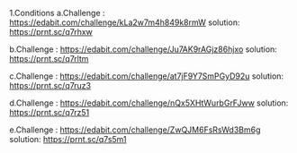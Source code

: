 1.Conditions
a.Challenge : https://edabit.com/challenge/kLa2w7m4h849k8rmW
solution: https://prnt.sc/q7rhxw
  
b.Challenge : https://edabit.com/challenge/Ju7AK9rAGjz86hjxo
  solution: https://prnt.sc/q7rltm
  
c.Challenge : https://edabit.com/challenge/at7jF9Y7SmPGyD92u
  solution: https://prnt.sc/q7ruz3
  
d.Challenge : https://edabit.com/challenge/nQx5XHtWurbGrFJww
  solution: https://prnt.sc/q7rz51
  
e.Challenge : https://edabit.com/challenge/ZwQJM6FsRsWd3Bm6g
  solution: https://prnt.sc/q7s5m1  
